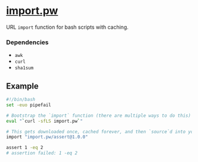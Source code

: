 # [import.pw](https://import.pw)

URL `import` function for bash scripts with caching.

### Dependencies

 * `awk`
 * `curl`
 * `sha1sum`

## Example

```bash
#!/bin/bash
set -euo pipefail

# Bootstrap the `import` function (there are multiple ways to do this)
eval "`curl -sfLS import.pw`"

# This gets downloaded once, cached forever, and then `source`d into your script
import "import.pw/assert@1.0.0"

assert 1 -eq 2
# assertion failed: 1 -eq 2
```
